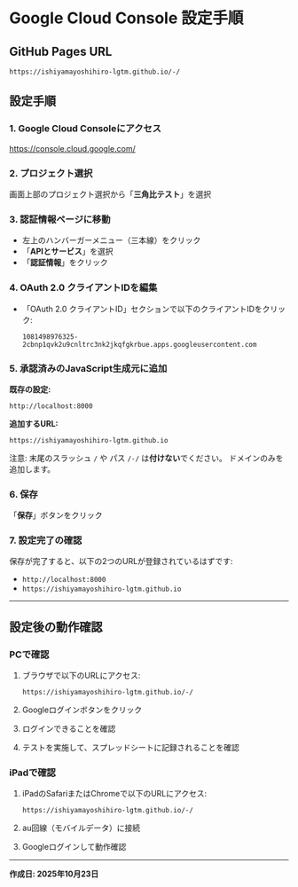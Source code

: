 # Google Cloud Console 設定手順

## GitHub Pages URL
```
https://ishiyamayoshihiro-lgtm.github.io/-/
```

## 設定手順

### 1. Google Cloud Consoleにアクセス
https://console.cloud.google.com/

### 2. プロジェクト選択
画面上部のプロジェクト選択から「**三角比テスト**」を選択

### 3. 認証情報ページに移動
- 左上のハンバーガーメニュー（三本線）をクリック
- 「**APIとサービス**」を選択
- 「**認証情報**」をクリック

### 4. OAuth 2.0 クライアントIDを編集
- 「OAuth 2.0 クライアントID」セクションで以下のクライアントIDをクリック:
  ```
  1081498976325-2cbnp1qvk2u9cnltrc3nk2jkqfgkrbue.apps.googleusercontent.com
  ```

### 5. 承認済みのJavaScript生成元に追加

**既存の設定:**
```
http://localhost:8000
```

**追加するURL:**
```
https://ishiyamayoshihiro-lgtm.github.io
```

注意: 末尾のスラッシュ `/` や パス `/-/` は**付けない**でください。
ドメインのみを追加します。

### 6. 保存
「**保存**」ボタンをクリック

### 7. 設定完了の確認
保存が完了すると、以下の2つのURLが登録されているはずです:
- `http://localhost:8000`
- `https://ishiyamayoshihiro-lgtm.github.io`

---

## 設定後の動作確認

### PCで確認
1. ブラウザで以下のURLにアクセス:
   ```
   https://ishiyamayoshihiro-lgtm.github.io/-/
   ```

2. Googleログインボタンをクリック

3. ログインできることを確認

4. テストを実施して、スプレッドシートに記録されることを確認

### iPadで確認
1. iPadのSafariまたはChromeで以下のURLにアクセス:
   ```
   https://ishiyamayoshihiro-lgtm.github.io/-/
   ```

2. au回線（モバイルデータ）に接続

3. Googleログインして動作確認

---

**作成日: 2025年10月23日**
